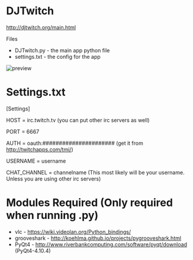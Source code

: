 DJTwitch
==================
http://djtwitch.org/main.html

Files
* DJTwitch.py - the main app python file
* settings.txt - the config for the app

![preview](https://cloud.githubusercontent.com/assets/4276174/2560345/7faf0208-b7c0-11e3-8bcd-fff2304468b8.png)


Settings.txt
=============
[Settings]

HOST = irc.twitch.tv (you can put other irc servers as well)

PORT = 6667

AUTH = oauth:###################### (get it from http://twitchapps.com/tmi/)

USERNAME = username

CHAT_CHANNEL = channelname (This most likely will be your username. Unless you are using other irc servers)

Modules Required (Only required when running .py)
================
* vlc - https://wiki.videolan.org/Python_bindings/
* grooveshark - http://koehlma.github.io/projects/pygrooveshark.html
* PyQt4 - http://www.riverbankcomputing.com/software/pyqt/download (PyQt4-4.10.4)
